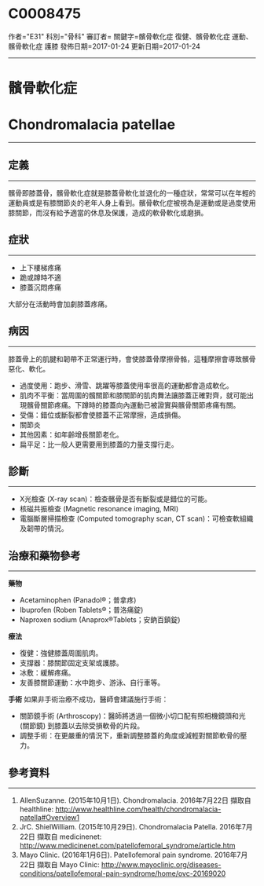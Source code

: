 # C0008475
作者="E31"
科別="骨科"
審訂者=
關鍵字=髕骨軟化症 復健、髕骨軟化症 運動、髕骨軟化症 護膝
發佈日期=2017-01-24
更新日期=2017-01-24

----------
# 髕骨軟化症
# Chondromalacia patellae
----------
## 定義
----------

髕骨即膝蓋骨，髕骨軟化症就是膝蓋骨軟化並退化的一種症狀，常常可以在年輕的運動員或是有膝關節炎的老年人身上看到。髕骨軟化症被視為是運動或是過度使用膝關節，而沒有給予適當的休息及保護，造成的軟骨軟化或磨損。

## 症狀
----------
- 上下樓梯疼痛
- 跪或蹲時不適
- 膝蓋沉悶疼痛

大部分在活動時會加劇膝蓋疼痛。

## 病因
----------

膝蓋骨上的肌腱和韌帶不正常運行時，會使膝蓋骨摩擦骨骼，這種摩擦會導致髕骨惡化、軟化。

- 過度使用：跑步、滑雪、跳躍等膝蓋使用率很高的運動都會造成軟化。
- 肌肉不平衡：當周圍的髖關節和膝關節的肌肉舞法讓膝蓋正確對齊，就可能出現髕骨關節疼痛。下蹲時的膝蓋向內運動已被證實與髕骨關節疼痛有關。
- 受傷：錯位或斷裂都會使膝蓋不正常摩擦，造成損傷。
- 關節炎
- 其他因素：如年齡增長關節老化。
- 扁平足：比一般人更需要用到膝蓋的力量支撐行走。
## 診斷
----------
- X光檢查 (X-ray scan)：檢查髕骨是否有斷裂或是錯位的可能。
- 核磁共振檢查 (Magnetic resonance imaging, MRI)
- 電腦斷層掃描檢查 (Computed tomography scan, CT scan)：可檢查軟組織及韌帶的情況。
## 治療和藥物參考
----------

**藥物**

- Acetaminophen (Panadol®；普拿疼)
- Ibuprofen (Roben Tablets®；普洛痛錠)
- Naproxen sodium (Anaprox®Tablets；安鈉百鎮錠)

**療法**

- 復健：強健膝蓋周圍肌肉。
- 支撐器：膝關節固定支架或護膝。
- 冰敷：緩解疼痛。
- 友善膝關節運動：水中跑步、游泳、自行車等。

**手術**
如果非手術治療不成功，醫師會建議施行手術：

- 關節鏡手術 (Arthroscopy)：醫師將透過一個微小切口配有照相機鏡頭和光 (關節鏡) 到膝蓋以去除受損軟骨的片段。
- 調整手術：在更嚴重的情況下，重新調整膝蓋的角度或減輕對關節軟骨的壓力。
## 參考資料
----------
1. AllenSuzanne. (2015年10月1日). Chondromalacia. 2016年7月22日 擷取自 healthline: 
  http://www.healthline.com/health/chondromalacia-patella#Overview1
2. JrC. ShielWilliam. (2015年10月29日). Chondromalacia Patella. 2016年7月22日 擷取自 medicinenet: 
  http://www.medicinenet.com/patellofemoral_syndrome/article.htm
3. Mayo Clinic. (2016年1月6日). Patellofemoral pain syndrome. 2016年7月22日 擷取自 Mayo Clinic: 
  http://www.mayoclinic.org/diseases-conditions/patellofemoral-pain-syndrome/home/ovc-20169020

